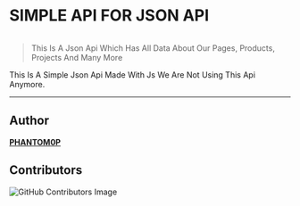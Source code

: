 
# SIMPLE API FOR JSON API

<img src="https://camo.githubusercontent.com/43a182459c67f169261a556d76805a697d1ac7d390b5b5a2b7e476773e2882c3/68747470733a2f2f696d672e736869656c64732e696f2f62616467652f56657273696f6e2d312e302e302d627269676874677265656e3f7374796c653d666f722d7468652d6261646765266c6f676f3d6170707665796f72" alt="">

> This Is A Json Api Which Has All Data About Our Pages, Products, Projects And Many More


This Is A Simple Json Api Made With Js We Are Not Using This Api Anymore.

---

## Author

**[PHANTOM0P](https://www.yourphantom.co.in/about.html)**

## Contributors

![GitHub Contributors Image](https://contrib.rocks/image?repo=PHANTOM0P/api.yourphantom)



